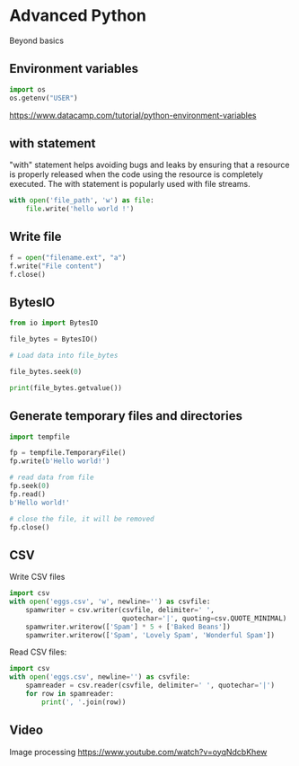 # Advanced Python

Beyond basics


## Environment variables

```python
import os
os.getenv("USER")
```

https://www.datacamp.com/tutorial/python-environment-variables


## with statement

"with" statement helps avoiding bugs and leaks by ensuring that a resource is properly released when the code using the resource is completely executed. The with statement is popularly used with file streams.

```python
with open('file_path', 'w') as file:
    file.write('hello world !')
```


## Write file

```python
f = open("filename.ext", "a")
f.write("File content")
f.close()
```


## BytesIO

```python
from io import BytesIO

file_bytes = BytesIO()

# Load data into file_bytes

file_bytes.seek(0)

print(file_bytes.getvalue())

```

## Generate temporary files and directories

```python
import tempfile

fp = tempfile.TemporaryFile()
fp.write(b'Hello world!')

# read data from file
fp.seek(0)
fp.read()
b'Hello world!'

# close the file, it will be removed
fp.close()
```

## CSV

Write CSV files 

```python
import csv
with open('eggs.csv', 'w', newline='') as csvfile:
    spamwriter = csv.writer(csvfile, delimiter=' ',
                            quotechar='|', quoting=csv.QUOTE_MINIMAL)
    spamwriter.writerow(['Spam'] * 5 + ['Baked Beans'])
    spamwriter.writerow(['Spam', 'Lovely Spam', 'Wonderful Spam'])
```

Read CSV files:

```python
import csv
with open('eggs.csv', newline='') as csvfile:
    spamreader = csv.reader(csvfile, delimiter=' ', quotechar='|')
    for row in spamreader:
        print(', '.join(row))
```

## Video

Image processing https://www.youtube.com/watch?v=oyqNdcbKhew



